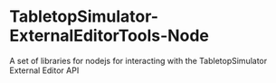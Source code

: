 # TabletopSimulator-ExternalEditorTools-Node
A set of libraries for nodejs for interacting with the TabletopSimulator External Editor API

